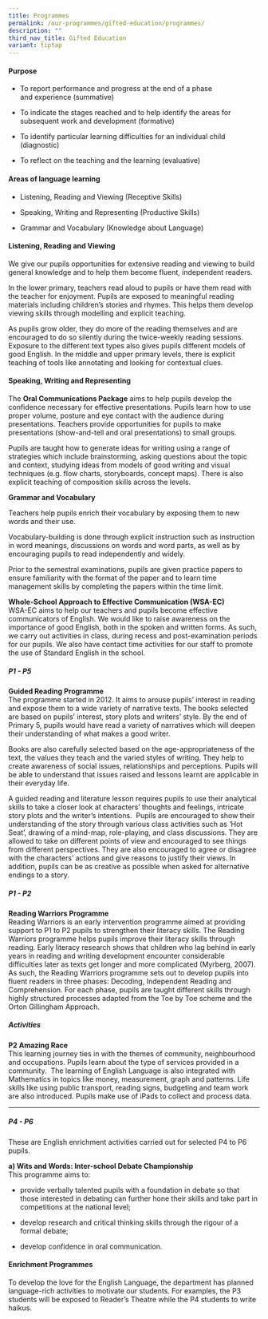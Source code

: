 ```yaml
---
title: Programmes
permalink: /our-programmes/gifted-education/programmes/
description: ""
third_nav_title: Gifted Education
variant: tiptap
---
```

<h4><strong>Purpose</strong></h4>
<ul data-tight="true" class="tight">
<li>
<p>To report performance and progress at the end of a phase and&nbsp;experience
(summative)</p>
</li>
<li>
<p>To indicate the stages reached and to help identify the areas for subsequent
work and development (formative)</p>
</li>
<li>
<p>To identify particular learning difficulties for an individual child (diagnostic)</p>
</li>
<li>
<p>To reflect on the teaching and the learning (evaluative)</p>
</li>
</ul>
<h4><strong>Areas of language learning</strong></h4>
<ul data-tight="true" class="tight">
<li>
<p>Listening, Reading and Viewing (Receptive Skills)</p>
</li>
<li>
<p>Speaking, Writing and Representing (Productive Skills)</p>
</li>
<li>
<p>Grammar and Vocabulary (Knowledge about Language)</p>
</li>
</ul>
<h4><strong>Listening, Reading and Viewing</strong></h4>
<p>We give our pupils opportunities for extensive reading and viewing to
build general knowledge and to help them become fluent, independent readers.</p>
<p>In the lower primary, teachers read aloud to pupils or have them read
with the teacher for enjoyment. Pupils are exposed to meaningful reading
materials including children’s stories and rhymes. This helps them develop
viewing skills through modelling and explicit teaching.</p>
<p>As pupils grow older, they do more of the reading themselves and are encouraged
to do so silently during the twice-weekly reading sessions. Exposure to
the different text types also gives pupils different models of good English.
In the middle and upper primary levels, there is explicit teaching of tools
like annotating and looking for contextual clues.</p>
<h4><strong>Speaking, Writing and Representing</strong></h4>
<p>The&nbsp;<strong>Oral Communications Package</strong>&nbsp;aims to help
pupils develop the confidence necessary for effective presentations. Pupils
learn how to use proper volume, posture and eye contact with the audience
during presentations. Teachers provide opportunities for pupils to make
presentations (show-and-tell and oral presentations) to small groups.</p>
<p>Pupils are taught how to generate ideas for writing using a range of strategies
which include brainstorming, asking questions about the topic and context,
studying ideas from models of good writing and visual techniques (e.g.
flow charts, storyboards, concept maps). There is also explicit teaching
of composition skills across the levels.</p>
<p><strong>Grammar and Vocabulary</strong>
</p>
<p>Teachers help pupils enrich their vocabulary by exposing them to new words
and their use.</p>
<p>Vocabulary-building is done through explicit instruction such as instruction
in word meanings, discussions on words and word parts, as well as by encouraging
pupils to read independently and widely.</p>
<p>Prior to the semestral examinations, pupils are given practice papers
to ensure familiarity with the format of the paper and to learn time management
skills by completing the papers within the time limit.</p>
<p><strong>Whole-School Approach to Effective Communication (WSA-EC)</strong>
<br>WSA-EC aims to help our teachers and pupils become effective communicators
of English. We would like to raise awareness on the importance of good
English, both in the spoken and written forms.&nbsp;As such, we carry out
activities in class, during recess and post-examination periods for our
pupils.&nbsp;We also have contact time activities for our staff to promote
the use of Standard English in the school.</p>
<p></p>
<h5><strong>P1 - P5</strong></h5>
<p><strong>Guided Reading Programme</strong>
<br>The programme started in 2012. It aims to arouse pupils’ interest in reading
and expose them to&nbsp;a wide variety of narrative texts. The books selected
are based on pupils’ interest, story plots&nbsp;and writers’ style. By
the end of Primary 5, pupils would have read a variety of narratives which
will deepen their understanding of what makes a good writer.</p>
<p>Books are also carefully selected based on the age-appropriateness of
the text, the values they&nbsp;teach and the varied styles of writing.
They help to create awareness of social issues,&nbsp;relationships and
perceptions. Pupils will be able to understand that issues raised and lessons&nbsp;learnt
are applicable in their everyday life.</p>
<p>A guided reading and literature lesson requires pupils to use their analytical
skills to take a closer&nbsp;look at characters’ thoughts and feelings,
intricate story plots and the writer’s intentions. &nbsp;Pupils&nbsp;are
encouraged to show their understanding of the story through various class
activities such as&nbsp;‘Hot Seat’, drawing of a mind-map, role-playing,
and class discussions. They are allowed to take&nbsp;on different points
of view and encouraged to see things from different perspectives. They
are&nbsp;also encouraged to agree or disagree with the characters’ actions
and give reasons to justify&nbsp;their views. In addition, pupils can be
as creative as possible when asked for alternative endings&nbsp;to a story.</p>
<p></p>
<h5><strong>P1 - P2</strong></h5>
<p><strong>Reading Warriors Programme</strong>
<br>Reading Warriors is an early intervention programme aimed at providing
support to P1 to P2&nbsp;pupils to strengthen their literacy skills. The
Reading Warriors programme helps pupils improve&nbsp;their literacy skills
through reading. Early literacy research shows that children who lag behind
in early years in reading and writing development encounter considerable
difficulties later as texts&nbsp;get longer and more complicated (Myrberg,
2007). As such, the Reading Warriors programme&nbsp;sets out to develop
pupils into fluent readers in three phases: Decoding, Independent Reading&nbsp;and
Comprehension. For each phase, pupils are taught different skills through
highly structured&nbsp;processes adapted from the Toe by Toe scheme and
the Orton Gillingham Approach.</p>
<p></p>
<h5><strong>Activities</strong></h5>
<p><strong>P2 Amazing Race</strong>
<br>This learning journey ties in with the themes of community, neighbourhood
and occupations. Pupils learn about the type of services provided in a
community.&nbsp; The learning of English Language is also integrated with
Mathematics in topics like money, measurement, graph and patterns. Life
skills like using public transport, reading signs, budgeting and team work
are also introduced. Pupils make use of iPads to collect and process data.</p>
<p></p>
<hr>
<h5><strong>P4 - P6</strong></h5>
<p>These are English enrichment activities carried out for selected P4 to
P6 pupils.</p>
<p><strong>a)&nbsp;Wits and Words: Inter-school Debate Championship</strong>
<br>This programme aims to:</p>
<ul data-tight="true" class="tight">
<li>
<p>provide verbally talented pupils with a foundation in debate so that those
interested in debating can further hone their skills and take part in competitions
at the national level;&nbsp;</p>
</li>
<li>
<p>develop research and critical thinking skills through the rigour of a
formal debate;&nbsp;</p>
</li>
<li>
<p>develop confidence in oral communication.</p>
</li>
</ul>
<h4><strong>Enrichment Programmes</strong></h4>
<p>To develop the love for the English Language, the department has planned
language-rich activities to motivate our students. For examples, the P3
students will be exposed to Reader’s Theatre while the P4 students to write
haikus.</p>
<p></p>